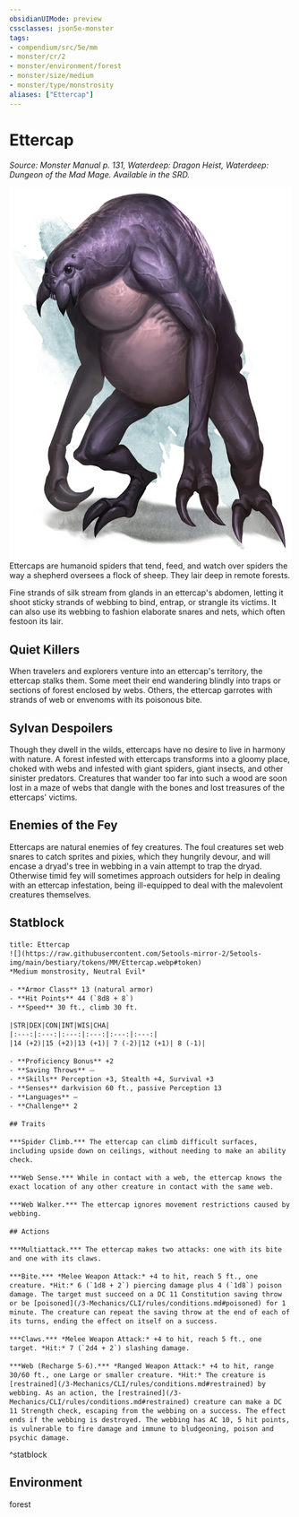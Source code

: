 ```yaml
---
obsidianUIMode: preview
cssclasses: json5e-monster
tags:
- compendium/src/5e/mm
- monster/cr/2
- monster/environment/forest
- monster/size/medium
- monster/type/monstrosity
aliases: ["Ettercap"]
---
```

# Ettercap
*Source: Monster Manual p. 131, Waterdeep: Dragon Heist, Waterdeep: Dungeon of the Mad Mage. Available in the SRD.*  

![](https://raw.githubusercontent.com/5etools-mirror-2/5etools-img/main/bestiary/MM/Ettercap.webp#right)  
Ettercaps are humanoid spiders that tend, feed, and watch over spiders the way a shepherd oversees a flock of sheep. They lair deep in remote forests.

Fine strands of silk stream from glands in an ettercap's abdomen, letting it shoot sticky strands of webbing to bind, entrap, or strangle its victims. It can also use its webbing to fashion elaborate snares and nets, which often festoon its lair.

## Quiet Killers

When travelers and explorers venture into an ettercap's territory, the ettercap stalks them. Some meet their end wandering blindly into traps or sections of forest enclosed by webs. Others, the ettercap garrotes with strands of web or envenoms with its poisonous bite.

## Sylvan Despoilers

Though they dwell in the wilds, ettercaps have no desire to live in harmony with nature. A forest infested with ettercaps transforms into a gloomy place, choked with webs and infested with giant spiders, giant insects, and other sinister predators. Creatures that wander too far into such a wood are soon lost in a maze of webs that dangle with the bones and lost treasures of the ettercaps' victims.

## Enemies of the Fey

Ettercaps are natural enemies of fey creatures. The foul creatures set web snares to catch sprites and pixies, which they hungrily devour, and will encase a dryad's tree in webbing in a vain attempt to trap the dryad. Otherwise timid fey will sometimes approach outsiders for help in dealing with an ettercap infestation, being ill-equipped to deal with the malevolent creatures themselves.


## Statblock

```ad-statblock
title: Ettercap
![](https://raw.githubusercontent.com/5etools-mirror-2/5etools-img/main/bestiary/tokens/MM/Ettercap.webp#token)
*Medium monstrosity, Neutral Evil*

- **Armor Class** 13 (natural armor)
- **Hit Points** 44 (`8d8 + 8`) 
- **Speed** 30 ft., climb 30 ft.

|STR|DEX|CON|INT|WIS|CHA|
|:---:|:---:|:---:|:---:|:---:|:---:|
|14 (+2)|15 (+2)|13 (+1)| 7 (-2)|12 (+1)| 8 (-1)|

- **Proficiency Bonus** +2
- **Saving Throws** ⏤
- **Skills** Perception +3, Stealth +4, Survival +3
- **Senses** darkvision 60 ft., passive Perception 13
- **Languages** —
- **Challenge** 2

## Traits

***Spider Climb.*** The ettercap can climb difficult surfaces, including upside down on ceilings, without needing to make an ability check.

***Web Sense.*** While in contact with a web, the ettercap knows the exact location of any other creature in contact with the same web.

***Web Walker.*** The ettercap ignores movement restrictions caused by webbing.

## Actions

***Multiattack.*** The ettercap makes two attacks: one with its bite and one with its claws.

***Bite.*** *Melee Weapon Attack:* +4 to hit, reach 5 ft., one creature. *Hit:* 6 (`1d8 + 2`) piercing damage plus 4 (`1d8`) poison damage. The target must succeed on a DC 11 Constitution saving throw or be [poisoned](/3-Mechanics/CLI/rules/conditions.md#poisoned) for 1 minute. The creature can repeat the saving throw at the end of each of its turns, ending the effect on itself on a success.

***Claws.*** *Melee Weapon Attack:* +4 to hit, reach 5 ft., one target. *Hit:* 7 (`2d4 + 2`) slashing damage.

***Web (Recharge 5-6).*** *Ranged Weapon Attack:* +4 to hit, range 30/60 ft., one Large or smaller creature. *Hit:* The creature is [restrained](/3-Mechanics/CLI/rules/conditions.md#restrained) by webbing. As an action, the [restrained](/3-Mechanics/CLI/rules/conditions.md#restrained) creature can make a DC 11 Strength check, escaping from the webbing on a success. The effect ends if the webbing is destroyed. The webbing has AC 10, 5 hit points, is vulnerable to fire damage and immune to bludgeoning, poison and psychic damage.
```
^statblock

## Environment

forest